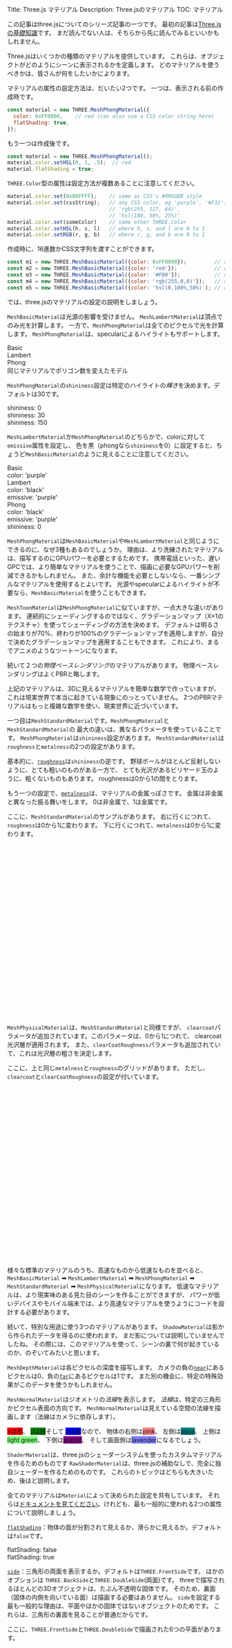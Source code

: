 Title: Three.js マテリアル
Description: Three.jsのマテリアル
TOC: マテリアル

この記事はthree.jsについてのシリーズ記事の一つです。
最初の記事は[Three.jsの基礎知識](fundamentals.html)です。
まだ読んでない人は、そちらから先に読んでみるといいかもしれません。

Three.jsはいくつかの種類のマテリアルを提供しています。
これらは、オブジェクトがどのようにシーンに表示されるかを定義します。
どのマテリアルを使うべきかは、皆さんが何をしたいかによります。

マテリアルの属性の設定方法は、だいたい2つです。
一つは、表示される前の作成時です。


```js
const material = new THREE.MeshPhongMaterial({
  color: 0xFF0000,    // red (can also use a CSS color string here)
  flatShading: true,
});
```

もう一つは作成後です。

```js
const material = new THREE.MeshPhongMaterial();
material.color.setHSL(0, 1, .5);  // red
material.flatShading = true;
```

`THREE.Color`型の属性は設定方法が複数あることに注意してください。

```js
material.color.set(0x00FFFF);    // same as CSS's #RRGGBB style
material.color.set(cssString);   // any CSS color, eg 'purple', '#F32',
                                 // 'rgb(255, 127, 64)',
                                 // 'hsl(180, 50%, 25%)'
material.color.set(someColor)    // some other THREE.Color
material.color.setHSL(h, s, l)   // where h, s, and l are 0 to 1
material.color.setRGB(r, g, b)   // where r, g, and b are 0 to 1
```

作成時に、16進数かCSS文字列を渡すことができます。

```js
const m1 = new THREE.MeshBasicMaterial({color: 0xFF0000});         // red
const m2 = new THREE.MeshBasicMaterial({color: 'red'});            // red
const m3 = new THREE.MeshBasicMaterial({color: '#F00'});           // red
const m4 = new THREE.MeshBasicMaterial({color: 'rgb(255,0,0)'});   // red
const m5 = new THREE.MeshBasicMaterial({color: 'hsl(0,100%,50%)'); // red
```

では、three.jsのマテリアルの設定の説明をしましょう。

`MeshBasicMaterial`は光源の影響を受けません。
`MeshLambertMaterial`は頂点でのみ光を計算します。
一方で、`MeshPhongMaterial`は全てのピクセルで光を計算します。
`MeshPhongMaterial`は、specularによるハイライトもサポートします。

<div class="spread">
  <div>
    <div data-diagram="MeshBasicMaterial" ></div>
    <div class="code">Basic</div>
  </div>
  <div>
    <div data-diagram="MeshLambertMaterial" ></div>
    <div class="code">Lambert</div>
  </div>
  <div>
    <div data-diagram="MeshPhongMaterial" ></div>
    <div class="code">Phong</div>
  </div>
</div>
<div class="spread">
  <div>
    <div data-diagram="MeshBasicMaterialLowPoly" ></div>
  </div>
  <div>
    <div data-diagram="MeshLambertMaterialLowPoly" ></div>
  </div>
  <div>
    <div data-diagram="MeshPhongMaterialLowPoly" ></div>
  </div>
</div>
<div class="threejs_center code">同じマテリアルでポリゴン数を変えたモデル</div>

`MeshPhongMaterial`の`shininess`設定は特定のハイライトの*輝き*を決めます。デフォルトは30です。

<div class="spread">
  <div>
    <div data-diagram="MeshPhongMaterialShininess0" ></div>
    <div class="code">shininess: 0</div>
  </div>
  <div>
    <div data-diagram="MeshPhongMaterialShininess30" ></div>
    <div class="code">shininess: 30</div>
  </div>
  <div>
    <div data-diagram="MeshPhongMaterialShininess150" ></div>
    <div class="code">shininess: 150</div>
  </div>
</div>

`MeshLambertMaterial`か`MeshPhongMaterial`のどちらかで、colorに対して`emissive`属性を設定し、
色を黒（phongなら`shininess`を0）に設定すると、ちょうど`MeshBasicMaterial`のように見えることに注意してください。

<div class="spread">
  <div>
    <div data-diagram="MeshBasicMaterialCompare" ></div>
    <div class="code">
      <div>Basic</div>
      <div>color: 'purple'</div>
    </div>
  </div>
  <div>
    <div data-diagram="MeshLambertMaterialCompare" ></div>
    <div class="code">
      <div>Lambert</div>
      <div>color: 'black'</div>
      <div>emissive: 'purple'</div>
    </div>
  </div>
  <div>
    <div data-diagram="MeshPhongMaterialCompare" ></div>
    <div class="code">
      <div>Phong</div>
      <div>color: 'black'</div>
      <div>emissive: 'purple'</div>
      <div>shininess: 0</div>
    </div>
  </div>
</div>

`MeshPhongMaterial`は`MeshBasicMaterial`や`MeshLambertMaterial`と同じようにできるのに、なぜ3種もあるのでしょうか。
理由は、より洗練されたマテリアルは、描写するのにGPUパワーを必要とするためです。
携帯電話といった、遅いGPCでは、より簡単なマテリアルを使うことで、描画に必要なGPUパワーを削減できるかもしれません。
また、余計な機能を必要としないなら、一番シンプルなマテリアルを使用するとよいです。
光源やspecularによるハイライトが不要なら、`MeshBasicMaterial`を使うこともできます。


`MeshToonMaterial`は`MeshPhongMaterial`に似ていますが、一点大きな違いがあります。
連続的にシェーディングするのではなく、グラデーションマップ（X×1のテクスチャ）を使ってシェーディングの方法を決めます。
デフォルトは明るさの始まりが70%、終わりが100%のグラデーションマップを適用しますが、自分で決めたグラデーションマップを適用することもできます。
これにより、まるでアニメのようなツートーンになります。

<div class="spread">
  <div data-diagram="MeshToonMaterial"></div>
</div>

続いて２つの*物理ベースレンダリング*のマテリアルがあります。
物理ベースレンダリングはよくPBRと略します。

上記のマテリアルは、3Dに見えるマテリアルを簡単な数学で作っていますが、
これは現実世界で本当に起きている現象にのっとっていません。
2つのPBRマテリアルはもっと複雑な数学を使い、現実世界に近づいています。

一つ目は`MeshStandardMaterial`です。`MeshPhongMaterial`と`MeshStandardMaterial`の
最大の違いは、異なるパラメータを使っていることです。
`MeshPhongMaterial`は`shininess`設定があります。
`MeshStandardMaterial`は`roughness`と`metalness`の2つの設定があります。

基本的に、[`roughness`](MeshStandardMaterial.roughness)は`shininess`の逆です。
野球ボールがほとんど反射しないように、とても粗いのものがある一方で、
とても光沢があるビリヤード玉のように、粗くないものもあります。
roughnessは0から1の間をとります。

もう一つの設定で、[`metalness`](MeshStandardMaterial.metalness)は、マテリアルの金属っぽさです。
金属は非金属と異なった振る舞いをします。
0は非金属で、1は金属です。

ここに、`MeshStandardMaterial`のサンプルがあります。
右に行くにつれて、`roughness`は0から1に変わります。
下に行くにつれて、`metalness`は0から1に変わります。

<div data-diagram="MeshStandardMaterial" style="min-height: 400px"></div>

`MeshPhysicalMaterial`は、`MeshStandardMaterial`と同様ですが、
`clearcoat`パラメータが追加されています。このパラメータは、0から1につれて、
clearcoat光沢層が適用されます。
また、`clearCoatRoughness`パラメータも追加されていて、これは光沢層の粗さを決定します。

ここに、上と同じ`metalness`と`roughness`のグリッドがあります。
ただし、`clearcoat`と`clearCoatRoughness`の設定が付いています。

<div data-diagram="MeshPhysicalMaterial" style="min-height: 400px"></div>

様々な標準のマテリアルのうち、高速なものから低速なものを並べると、
`MeshBasicMaterial` ➡ `MeshLambertMaterial` ➡ `MeshPhongMaterial` ➡
`MeshStandardMaterial` ➡ `MeshPhysicalMaterial`になります。
低速なマテリアルは、より現実味のある見た目のシーンを作ることができますが、
パワーが低いデバイスやモバイル端末では、より高速なマテリアルを使うようにコードを設計する必要があります。

続いて、特別な用途に使う3つのマテリアルがあります。
`ShadowMaterial`は影から作られたデータを得るのに使われます。
まだ影については説明していませんでしたね。
その際には、このマテリアルを使って、シーンの裏で何が起きているのか、のぞいてみたいと思います。

`MeshDepthMaterial`は各ピクセルの深度を描写します。
カメラの負の[`near`](PerspectiveCamera.near)にあるピクセルは0、負の[`far`](PerspectiveCamera.far)にあるピクセルは1です。
また別の機会に、特定の特殊効果がこのデータを使うかもしれません。

<div class="spread">
  <div>
    <div data-diagram="MeshDepthMaterial"></div>
  </div>
</div>


`MeshNormalMaterial`はジオメトリの*法線*を表示します。
*法線*は、特定の三角形かピクセル表面の方向です。
`MeshNormalMaterial`は見えている空間の法線を描画します（法線はカメラに依存します）。

<span style="background: red;" class="color">xは赤</span>、
<span style="background: green;" class="dark-color">yは緑</span>そして
<span style="background: blue;" class="dark-color">zは青</span>なので、
物体の右側は<span style="background: #FF7F7F;" class="color">pink</span>、
左側は<span style="background: #007F7F;" class="dark-color">aqua</span>、
上側は<span style="background: #7FFF7F;" class="color">light green</span>、
下側は<span style="background: #7F007F;" class="dark-color">purple</span>、
そして画面側は<span style="background: #7F7FFF;" class="color">lavender</span>になるでしょう。

<div class="spread">
  <div>
    <div data-diagram="MeshNormalMaterial"></div>
  </div>
</div>

`ShaderMaterial`は、three.jsのシェーダーシステムを使ったカスタムマテリアルを作るためのものです
`RawShaderMaterial`は、three.jsの補助なしで、完全に独自シェーダーを作るためのものです。
これらのトピックはどちらも大きいため、後ほど説明します。

全てのマテリアルは`Material`によって決められた設定を共有しています。
それらは[ドキュメントを見てください](Material)。けれども、最も一般的に使われる2つの属性について説明しましょう。

[`flatShading`](Material.flatShading)：物体の面が分割されて見えるか、滑らかに見えるか。デフォルトは`false`です。

<div class="spread">
  <div>
    <div data-diagram="smoothShading"></div>
    <div class="code">flatShading: false</div>
  </div>
  <div>
    <div data-diagram="flatShading"></div>
    <div class="code">flatShading: true</div>
  </div>
</div>

[`side`](Material.side)：三角形の両面を表示するか。デフォルトは`THREE.FrontSide`です。
ほかのオプションは `THREE.BackSide`と`THREE.DoubleSide`(両面)です。
threeで描写されるほとんどの3Dオブジェクトは、たぶん不透明な固体です。
そのため、裏面（固体の内側を向いている面）は描画する必要はありません。
`side`を設定する最も一般的な理由は、平面やほかの固体ではないオブジェクトのためです。
これらは、三角形の裏面を見ることが普通だからです。

ここに、`THREE.FrontSide`と`THREE.DoubleSide`で描画された6つの平面があります。

<div class="spread">
  <div>
    <div data-diagram="sideDefault" style="height: 250px;"></div>
    <div class="code">side: THREE.FrontSide</div>
  </div>
  <div>
    <div data-diagram="sideDouble" style="height: 250px;"></div>
    <div class="code">side: THREE.DoubleSide</div>
  </div>
</div>

マテリアルについては、本当にたくさん考えることがあり、実際にはもっとたくさんの説明したいパラメータがあります。
特に、私たちは多くのオプションの話につながる、テクスチャをほとんど無視していました。
テクスチャを説明する前に、休憩を取って、[開発環境のセットアップ](setup.html)を説明する必要があります。


<div class="threejs_bottombar">
<h3>material.needsUpdate</h3>

<p>
このトピックはめったにthree.jsアプリに影響しませんが、単にFYIのつもりで...。
Three.jsはマテリアルが"使われた"ときに設定を適用します。
"使われた"は"マテリアルを使って何かが描画される"ということです。
マテリアルの設定はたった一度だけ適用されます。変更するとthree.jsに多くの仕事が必要になります。
変更するケースでは、three.jsに変更を伝えるため、<code>material.needsUpdate = true</code>を設定する必要があります。
マテリアルを試用した後で、<code>needsUpdate</code>の設定を必要とする一般的な設定はこのようになります：

</p>
<ul>
  <li><code>flatShading</code></li>
  <li>テクスチャの追加や削除
    <p>
    テクスチャの変更はOKですが、テクスチャを使わない状態から使う状態に変更したり、
    テクスチャを使っている状態から使わない状態に変更したいとすると、
    <code>needsUpdate = true</code>を設定する必要があります。
    </p>
    <p>テクスチャありからテクスチャなしに変更するケースでは、
    1x1ピクセルのホワイトテクスチャを使うことがよいです。</p>
  </li>
</ul>
<p>この問題は、ほとんどのアプリには関係ありません。
ほとんどのアプリではフラットシェードありとフラットシェードなしを切り替えません。
また、ほとんどのアプリは、与えられたマテリアルにテクスチャか固定の色のどちらかを使い、
めったに一方からもう一方に切り替えたりしません。
</p>
</div>

<canvas id="c"></canvas>
<script type="module" src="../resources/threejs-materials.js"></script>

